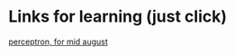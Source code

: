 # Links for learning (just click)

[perceptron, for mid august](https://machinelearningmastery.com/perceptron-algorithm-for-classification-in-python/)